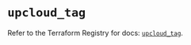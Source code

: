 # `upcloud_tag`

Refer to the Terraform Registry for docs: [`upcloud_tag`](https://registry.terraform.io/providers/upcloudltd/upcloud/5.16.0/docs/resources/tag).
